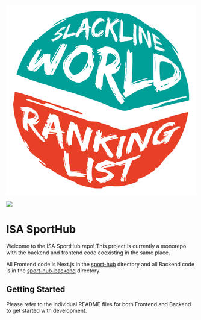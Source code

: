 ![](/sport-hub/public/favicon.ico)

[![](https://dcbadge.limes.pink/api/server/EUUGjDtgGD)](https://discord.gg/EUUGjDtgGD)

# ISA SportHub

Welcome to the ISA SportHub repo! This project is currently a monorepo with the backend and frontend code coexisting in the same place.

All Frontend code is Next.js in the [sport-hub](/sport-hub) directory and all Backend code is in the [sport-hub-backend]() directory.

## Getting Started

Please refer to the individual README files for both Frontend and Backend to get started with development.